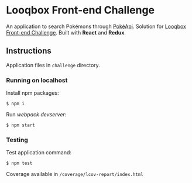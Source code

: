 # Looqbox Front-end Challenge
An application to search Pokémons through [PokéApi](https://pokeapi.co/). Solution for [Looqbox Front-end Challenge](https://github.com/looqbox/looqbox-frontend-challenge). Built with **React** and **Redux**.

## Instructions
Application files in `challenge` directory.

### Running on localhost

Install npm packages:
```
$ npm i
```

Run *webpack devserver*:
```
$ npm start
```

### Testing

Test application command:
```
$ npm test
```
Coverage available in `/coverage/lcov-report/index.html`
